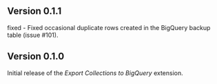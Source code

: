 ## Version 0.1.1

fixed - Fixed occasional duplicate rows created in the BigQuery backup table (issue #101).

## Version 0.1.0

Initial release of the *Export Collections to BigQuery* extension.
